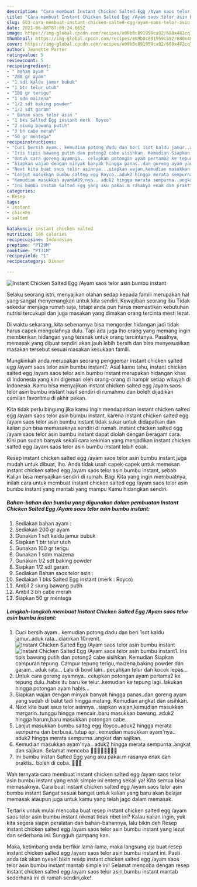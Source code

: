 ```yaml
---
description: "Cara membuat Instant Chicken Salted Egg /Ayam saos telor asin bumbu instant yang lezat dan Mudah Dibuat"
title: "Cara membuat Instant Chicken Salted Egg /Ayam saos telor asin bumbu instant yang lezat dan Mudah Dibuat"
slug: 603-cara-membuat-instant-chicken-salted-egg-ayam-saos-telor-asin-bumbu-instant-yang-lezat-dan-mudah-dibuat
date: 2021-06-08T07:09:24.665Z
image: https://img-global.cpcdn.com/recipes/e09b0c891959ca92/680x482cq70/instant-chicken-salted-egg-ayam-saos-telor-asin-bumbu-instant-foto-resep-utama.jpg
thumbnail: https://img-global.cpcdn.com/recipes/e09b0c891959ca92/680x482cq70/instant-chicken-salted-egg-ayam-saos-telor-asin-bumbu-instant-foto-resep-utama.jpg
cover: https://img-global.cpcdn.com/recipes/e09b0c891959ca92/680x482cq70/instant-chicken-salted-egg-ayam-saos-telor-asin-bumbu-instant-foto-resep-utama.jpg
author: Jeanette Porter
ratingvalue: 5
reviewcount: 5
recipeingredient:
- " bahan ayam "
- "200 gr ayam"
- "1 sdt kaldu jamur bubuk"
- "1 btr telur utuh"
- "100 gr terigu"
- "1 sdm maizena"
- "1/2 sdt baking powder"
- "1/2 sdt garam"
- " Bahan saos telor asin "
- "1 bks Salted Egg instant merk  Royco"
- "2 siung bawang putih"
- "3 bh cabe merah"
- "50 gr mentega"
recipeinstructions:
- "Cuci bersih ayam.. kemudian potong dadu dan beri 1sdt kaldu jamur..aduk rata.. diamkan 10menit."
- "Iris tipis bawang putih dan potong2 cabe sisihkan. Kemudian Siapkan campuran tepung. Campur tepung terigu,maizena,baking powder dan garam.. aduk rata... Lalu di bowl lain.. pecahkan telur dan kocok lepas..."
- "Untuk cara goreng ayamnya.. celupkan potongan ayam pertama2 ke tepung dulu..habis itu baru ke telur..kemudian ke tepung lagi..lakukan hingga potongan ayam habis..."
- "Siapkan wajan dengan minyak banyak hingga panas..dan goreng ayam yang sudah di balut tadi hingga matang. Kemudian angkat dan sisihkan."
- "Next kita buat saus telor asinnya...siapkan wajan,kemudian masukkan margarin..tunggu hingga mencair..baru masukkan bawang..aduk2 hingga harum,baru masukkan potongan cabe.."
- "Lanjut masukkan bumbu salteg egg Royco..aduk2 hingga merata sempurna dan berbusa..tutup api..kemudian masukkan ayam&#39;nya.. aduk2 hingga merata sempurna..angkat dan sajikan."
- "Kemudian masukkan ayam&#39;nya.. aduk2 hingga merata sempurna..angkat dan sajikan. Selamat mencoba 🙏🙏😁😁🥰🥰💪💪"
- "Ini bumbu instan Salted Egg yang aku pakai.m rasanya enak dan praktis.. boleh di coba. 🙏🙏😊"
categories:
- Resep
tags:
- instant
- chicken
- salted

katakunci: instant chicken salted 
nutrition: 146 calories
recipecuisine: Indonesian
preptime: "PT29M"
cooktime: "PT31M"
recipeyield: "1"
recipecategory: Dinner

---
```



![Instant Chicken Salted Egg /Ayam saos telor asin bumbu instant](https://img-global.cpcdn.com/recipes/e09b0c891959ca92/680x482cq70/instant-chicken-salted-egg-ayam-saos-telor-asin-bumbu-instant-foto-resep-utama.jpg)

Selaku seorang istri, menyajikan olahan sedap kepada famili merupakan hal yang sangat menyenangkan untuk kita sendiri. Kewajiban seorang ibu Tidak sekedar menjaga rumah saja, tetapi anda pun harus memastikan kebutuhan nutrisi tercukupi dan juga masakan yang dimakan orang tercinta mesti lezat.

Di waktu  sekarang, kita sebenarnya bisa mengorder hidangan jadi tidak harus capek mengolahnya dulu. Tapi ada juga lho orang yang memang ingin memberikan hidangan yang terenak untuk orang tercintanya. Pasalnya, memasak yang dibuat sendiri akan jauh lebih bersih dan bisa menyesuaikan masakan tersebut sesuai masakan kesukaan famili. 



Mungkinkah anda merupakan seorang penggemar instant chicken salted egg /ayam saos telor asin bumbu instant?. Asal kamu tahu, instant chicken salted egg /ayam saos telor asin bumbu instant merupakan hidangan khas di Indonesia yang kini digemari oleh orang-orang di hampir setiap wilayah di Indonesia. Kamu bisa menyajikan instant chicken salted egg /ayam saos telor asin bumbu instant hasil sendiri di rumahmu dan boleh dijadikan camilan favoritmu di akhir pekan.

Kita tidak perlu bingung jika kamu ingin mendapatkan instant chicken salted egg /ayam saos telor asin bumbu instant, karena instant chicken salted egg /ayam saos telor asin bumbu instant tidak sukar untuk didapatkan dan kalian pun bisa memasaknya sendiri di rumah. instant chicken salted egg /ayam saos telor asin bumbu instant dapat diolah dengan beragam cara. Kini pun sudah banyak sekali cara kekinian yang menjadikan instant chicken salted egg /ayam saos telor asin bumbu instant lebih enak.

Resep instant chicken salted egg /ayam saos telor asin bumbu instant juga mudah untuk dibuat, lho. Anda tidak usah capek-capek untuk memesan instant chicken salted egg /ayam saos telor asin bumbu instant, sebab Kalian bisa menyajikan sendiri di rumah. Bagi Kita yang ingin membuatnya, inilah cara untuk membuat instant chicken salted egg /ayam saos telor asin bumbu instant yang mantab yang mampu Kamu hidangkan sendiri.

<!--inarticleads1-->

##### Bahan-bahan dan bumbu yang digunakan dalam pembuatan Instant Chicken Salted Egg /Ayam saos telor asin bumbu instant:

1. Sediakan  bahan ayam :
1. Sediakan 200 gr ayam
1. Gunakan 1 sdt kaldu jamur bubuk
1. Siapkan 1 btr telur utuh
1. Gunakan 100 gr terigu
1. Gunakan 1 sdm maizena
1. Gunakan 1/2 sdt baking powder
1. Siapkan 1/2 sdt garam
1. Sediakan  Bahan saos telor asin :
1. Sediakan 1 bks Salted Egg instant (merk : Royco)
1. Ambil 2 siung bawang putih
1. Ambil 3 bh cabe merah
1. Siapkan 50 gr mentega




<!--inarticleads2-->

##### Langkah-langkah membuat Instant Chicken Salted Egg /Ayam saos telor asin bumbu instant:

1. Cuci bersih ayam.. kemudian potong dadu dan beri 1sdt kaldu jamur..aduk rata.. diamkan 10menit.
<img src="https://img-global.cpcdn.com/steps/96a4ee7b47bded2b/160x128cq70/instant-chicken-salted-egg-ayam-saos-telor-asin-bumbu-instant-langkah-memasak-1-foto.jpg" alt="Instant Chicken Salted Egg /Ayam saos telor asin bumbu instant"><img src="https://img-global.cpcdn.com/steps/237ef7f3b72a5028/160x128cq70/instant-chicken-salted-egg-ayam-saos-telor-asin-bumbu-instant-langkah-memasak-1-foto.jpg" alt="Instant Chicken Salted Egg /Ayam saos telor asin bumbu instant">1. Iris tipis bawang putih dan potong2 cabe sisihkan. Kemudian Siapkan campuran tepung. Campur tepung terigu,maizena,baking powder dan garam.. aduk rata... Lalu di bowl lain.. pecahkan telur dan kocok lepas...
1. Untuk cara goreng ayamnya.. celupkan potongan ayam pertama2 ke tepung dulu..habis itu baru ke telur..kemudian ke tepung lagi..lakukan hingga potongan ayam habis...
1. Siapkan wajan dengan minyak banyak hingga panas..dan goreng ayam yang sudah di balut tadi hingga matang. Kemudian angkat dan sisihkan.
1. Next kita buat saus telor asinnya...siapkan wajan,kemudian masukkan margarin..tunggu hingga mencair..baru masukkan bawang..aduk2 hingga harum,baru masukkan potongan cabe..
1. Lanjut masukkan bumbu salteg egg Royco..aduk2 hingga merata sempurna dan berbusa..tutup api..kemudian masukkan ayam&#39;nya.. aduk2 hingga merata sempurna..angkat dan sajikan.
1. Kemudian masukkan ayam&#39;nya.. aduk2 hingga merata sempurna..angkat dan sajikan. Selamat mencoba 🙏🙏😁😁🥰🥰💪💪
1. Ini bumbu instan Salted Egg yang aku pakai.m rasanya enak dan praktis.. boleh di coba. 🙏🙏😊




Wah ternyata cara membuat instant chicken salted egg /ayam saos telor asin bumbu instant yang enak simple ini enteng sekali ya! Kita semua bisa memasaknya. Cara buat instant chicken salted egg /ayam saos telor asin bumbu instant Sangat sesuai banget untuk kalian yang baru akan belajar memasak ataupun juga untuk kamu yang telah jago dalam memasak.

Tertarik untuk mulai mencoba buat resep instant chicken salted egg /ayam saos telor asin bumbu instant nikmat tidak ribet ini? Kalau kalian ingin, yuk kita segera siapin peralatan dan bahan-bahannya, lalu bikin deh Resep instant chicken salted egg /ayam saos telor asin bumbu instant yang lezat dan sederhana ini. Sungguh gampang kan. 

Maka, ketimbang anda berfikir lama-lama, maka langsung aja buat resep instant chicken salted egg /ayam saos telor asin bumbu instant ini. Pasti anda tak akan nyesel bikin resep instant chicken salted egg /ayam saos telor asin bumbu instant mantab simple ini! Selamat mencoba dengan resep instant chicken salted egg /ayam saos telor asin bumbu instant mantab sederhana ini di rumah sendiri,oke!.

